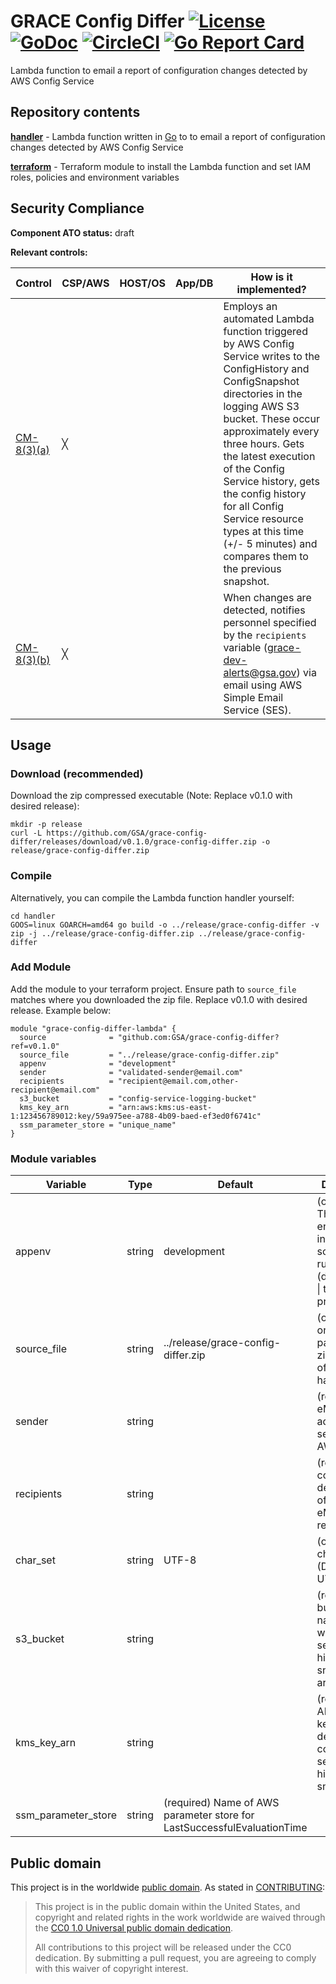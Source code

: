 # GRACE Config Differ [![License](https://img.shields.io/badge/license-CC0-blue)](LICENSE.md) [![GoDoc](https://img.shields.io/badge/go-documentation-blue.svg)](https://godoc.org/github.com/GSA/grace-config-differ/aws) [![CircleCI](https://circleci.com/gh/GSA/grace-config-differ.svg?style=shield)](https://circleci.com/gh/GSA/grace-config-differ) [![Go Report Card](https://goreportcard.com/badge/github.com/GSA/grace-config-differ)](https://goreportcard.com/report/github.com/GSA/grace-config-differ)

Lambda function to email a report of configuration changes detected by AWS Config Service

## Repository contents

**[handler](handler/)** - Lambda function written in [Go](golang.org) to to email a report of configuration changes detected by AWS Config Service

**[terraform](https://github.com/GSA/grace-config-differ)** - Terraform module to install the Lambda function and set IAM roles, policies and environment variables

## Security Compliance

**Component ATO status:** draft

**Relevant controls:**

Control    | CSP/AWS | HOST/OS | App/DB | How is it implemented?
---------- | ------- | ------- | ------ | ----------------------
[CM-8(3)(a)](https://nvd.nist.gov/800-53/Rev4/control/CM-8) | ╳ | | | Employs an automated Lambda function triggered by AWS Config Service writes to the ConfigHistory and ConfigSnapshot directories in the logging AWS S3 bucket. These occur approximately every three hours. Gets the latest execution of the Config Service history, gets the config history for all Config Service resource types at this time (+/- 5 minutes) and compares them to the previous snapshot.
[CM-8(3)(b)](https://nvd.nist.gov/800-53/Rev4/control/CM-8) | ╳ | | | When changes are detected, notifies personnel specified by the `recipients` variable (grace-dev-alerts@gsa.gov) via email using AWS Simple Email Service (SES).

## Usage

### Download (recommended)

Download the zip compressed executable (Note: Replace v0.1.0 with desired release):

```
mkdir -p release
curl -L https://github.com/GSA/grace-config-differ/releases/download/v0.1.0/grace-config-differ.zip -o release/grace-config-differ.zip
```

### Compile

Alternatively, you can compile the Lambda function handler yourself:

```
cd handler
GOOS=linux GOARCH=amd64 go build -o ../release/grace-config-differ -v
zip -j ../release/grace-config-differ.zip ../release/grace-config-differ
```

### Add Module

Add the module to your terraform project. Ensure path to `source_file` matches
where you downloaded the zip file. Replace v0.1.0 with desired release. Example below:

```
module "grace-config-differ-lambda" {
  source              = "github.com:GSA/grace-config-differ?ref=v0.1.0"
  source_file         = "../release/grace-config-differ.zip"
  appenv              = "development"
  sender              = "validated-sender@email.com"
  recipients          = "recipient@email.com,other-recipient@email.com"
  s3_bucket           = "config-service-logging-bucket"
  kms_key_arn         = "arn:aws:kms:us-east-1:123456789012:key/59a975ee-a788-4b09-baed-ef3ed0f6741c"
  ssm_parameter_store = "unique_name"
}
```

### Module variables ###

| Variable | Type | Default | Description |
| -------- | ---- | ------- | ----------- |
| appenv | string | development | (optional) The environment in which the script is running (development &vert; test &vert; production) |
| source_file | string | ../release/grace-config-differ.zip | (optional) full or relative path to zipped binary of lambda handler |
| sender | string | | (required) eMail address of sender for AWS SES |
| recipients | string | | (required) comma delimited list of AWS SES eMail recipients |
| char_set | string | UTF-8 | (optional) character set (Default: UTF-8) |
| s3_bucket | string | | (required) S3 bucket name/id where config service histories and snapshots are saved |
| kms_key_arn | string | | (required) ARN of KMS key to decrypt config service histories and snapshots |
| ssm_parameter_store | string | (required) Name of AWS parameter store for LastSuccessfulEvaluationTime |

## Public domain

This project is in the worldwide [public domain](LICENSE.md). As stated in [CONTRIBUTING](CONTRIBUTING.md):

> This project is in the public domain within the United States, and copyright and related rights in the work worldwide are waived through the [CC0 1.0 Universal public domain dedication](https://creativecommons.org/publicdomain/zero/1.0/).
>
> All contributions to this project will be released under the CC0 dedication. By submitting a pull request, you are agreeing to comply with this waiver of copyright interest.
